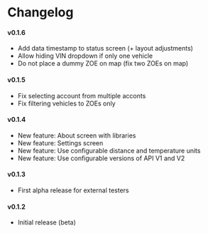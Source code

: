 # Changelog

#### v0.1.6

 * Add data timestamp to status screen (+ layout adjustments)
 * Allow hiding VIN dropdown if only one vehicle
 * Do not place a dummy ZOE on map (fix two ZOEs on map)

#### v0.1.5

 * Fix selecting account from multiple acconts
 * Fix filtering vehicles to ZOEs only

#### v0.1.4

 * New feature: About screen with libraries
 * New feature: Settings screen
 * New feature: Use configurable distance and temperature units
 * New feature: Use configurable versions of API V1 and V2

#### v0.1.3

 * First alpha release for external testers

#### v0.1.2

 * Initial release (beta)

